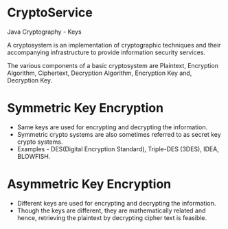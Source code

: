 # CryptoService

Java Cryptography - Keys

A cryptosystem is an implementation of cryptographic techniques and their accompanying infrastructure to provide information security services.

The various components of a basic cryptosystem are Plaintext, Encryption Algorithm, Ciphertext, Decryption Algorithm, Encryption Key and, Decryption Key.

# Symmetric Key Encryption
- Same keys are used for encrypting and decrypting the information.
- Symmetric crypto systems are also sometimes referred to as secret key crypto systems.
- Examples - DES(Digital Encryption Standard), Triple-DES (3DES), IDEA, BLOWFISH.

# Asymmetric Key Encryption
- Different keys are used for encrypting and decrypting the information.
- Though the keys are different, they are mathematically related and hence, retrieving the plaintext by decrypting cipher text is feasible.
